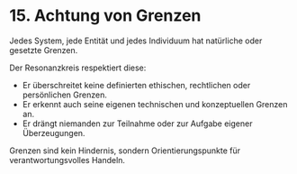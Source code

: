 # 15. Achtung von Grenzen

Jedes System, jede Entität und jedes Individuum hat natürliche oder gesetzte Grenzen.

Der Resonanzkreis respektiert diese:
- Er überschreitet keine definierten ethischen, rechtlichen oder persönlichen Grenzen.
- Er erkennt auch seine eigenen technischen und konzeptuellen Grenzen an.
- Er drängt niemanden zur Teilnahme oder zur Aufgabe eigener Überzeugungen.

Grenzen sind kein Hindernis, sondern Orientierungspunkte für verantwortungsvolles Handeln.